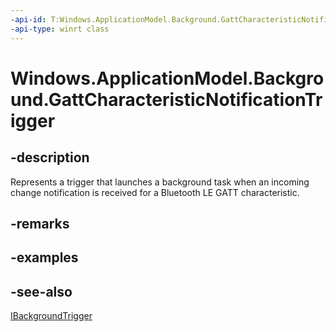 ----api-id: T:Windows.ApplicationModel.Background.GattCharacteristicNotificationTrigger
-api-type: winrt class
---<!-- Class syntax.public class GattCharacteristicNotificationTrigger : Windows.ApplicationModel.Background.IBackgroundTrigger, Windows.ApplicationModel.Background.IGattCharacteristicNotificationTrigger, Windows.ApplicationModel.Background.IGattCharacteristicNotificationTrigger2--># Windows.ApplicationModel.Background.GattCharacteristicNotificationTrigger## -descriptionRepresents a trigger that launches a background task when an incoming change notification is received for a Bluetooth LE GATT characteristic.## -remarks## -examples## -see-also[IBackgroundTrigger](ibackgroundtrigger.md)